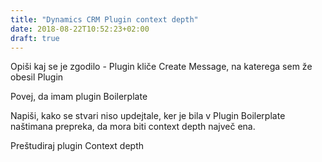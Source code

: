 ```yaml
---
title: "Dynamics CRM Plugin context depth"
date: 2018-08-22T10:52:23+02:00
draft: true
---
```




Opiši kaj se je zgodilo - Plugin kliče Create Message, na katerega sem že obesil Plugin

Povej, da imam plugin Boilerplate





Napiši, kako se stvari niso updejtale, ker je bila v Plugin Boilerplate naštimana prepreka, da mora biti context depth največ ena.



Preštudiraj plugin Context depth